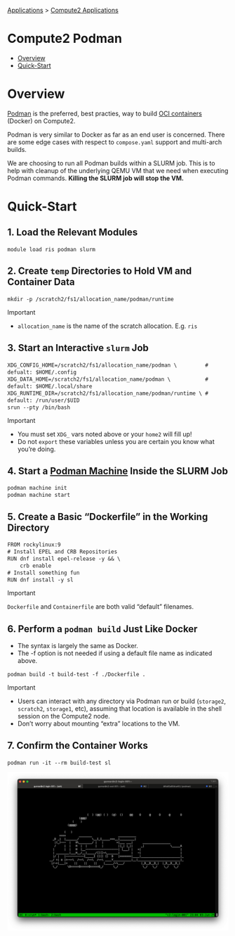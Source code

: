 
[Applications](../../Applications.md) > [Compute2 Applications](https://washu.atlassian.net/wiki/spaces/RUD/pages/2087747658/Compute2+Applications)

# Compute2 Podman

- [Overview](#overview)
- [Quick-Start](#quick-start)

# Overview

[Podman](https://podman.io/docs) is the preferred, best practies, way to build [OCI containers](https://opencontainers.org/) (Docker) on Compute2.

Podman is very similar to Docker as far as an end user is concerned. There are some edge cases with respect to `compose.yaml` support and multi-arch builds.

We are choosing to run all Podman builds within a SLURM job. This is to help with cleanup of the underlying QEMU VM that we need when executing Podman commands. **Killing the SLURM job will stop the VM.**

# Quick-Start

## 1. Load the Relevant Modules

```
module load ris podman slurm
```

## 2. Create `temp` Directories to Hold VM and Container Data

```
mkdir -p /scratch2/fs1/allocation_name/podman/runtime
```

> [!IMPORTANT]
> - `allocation_name` is the name of the scratch allocation. E.g. `ris`

## 3. Start an Interactive `slurm` Job

```
XDG_CONFIG_HOME=/scratch2/fs1/allocation_name/podman \         # defualt: $HOME/.config 
XDG_DATA_HOME=/scratch2/fs1/allocation_name/podman \           # default: $HOME/.local/share 
XDG_RUNTIME_DIR=/scratch2/fs1/allocation_name/podman/runtime \ # default: /run/user/$UID 
srun --pty /bin/bash
```

> [!IMPORTANT]
> - You must set `XDG_` vars noted above or your `home2` will fill up!
> - Do not `export` these variables unless you are certain you know what you’re doing.

## 4. Start a [Podman Machine](https://docs.podman.io/en/stable/markdown/podman-machine.1.html) Inside the SLURM Job

```
podman machine init
podman machine start
```

## 5. Create a Basic “Dockerfile” in the Working Directory

```
FROM rockylinux:9
# Install EPEL and CRB Repositories
RUN dnf install epel-release -y && \
    crb enable
# Install something fun
RUN dnf install -y sl
```

> [!IMPORTANT]
> `Dockerfile` and `Containerfile` are both valid “default” filenames.

## 6. Perform a `podman build` Just Like Docker

- The syntax is largely the same as Docker.
- The -f option is not needed if using a default file name as indicated above.

```
podman build -t build-test -f ./Dockerfile .
```

> [!IMPORTANT]
> - Users can interact with any directory via Podman run or build (`storage2`, `scratch2`, `storage1`, etc), assuming that location is available in the shell session on the Compute2 node.
> - Don’t worry about mounting “extra” locations to the VM.

## 7. Confirm the Container Works

```
podman run -it --rm build-test sl
```

![image-20250604-040459.png](../../../attachments/415d72a1-8581-4fc4-b6c2-1da908d4e405.png)
